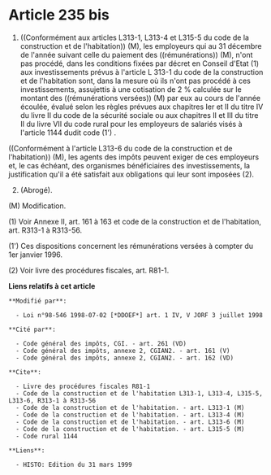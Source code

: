 # Article 235 bis

1. ((Conformément aux articles L313-1, L313-4 et L315-5 du code de la construction et de l'habitation)) (M), les employeurs
qui au 31 décembre de l'année suivant celle du paiement des ((rémunérations)) (M), n'ont pas procédé, dans les conditions
fixées par décret en Conseil d'Etat (1) aux investissements prévus à l'article L 313-1 du code de la construction et de
l'habitation sont, dans la mesure où ils n'ont pas procédé à ces investissements, assujettis à une cotisation de 2 % calculée
sur le montant des ((rémunérations versées)) (M) par eux au cours de l'année écoulée, évalué selon les règles prévues aux
chapitres Ier et II du titre IV du livre II du code de la sécurité sociale ou aux chapitres II et III du titre II du livre
VII du code rural pour les employeurs de salariés visés à l'article 1144 dudit code (1') .

((Conformément à l'article L313-6 du code de la construction et de l'habitation)) (M), les agents des impôts peuvent exiger
de ces employeurs et, le cas échéant, des organismes bénéficiaires des investissements, la justification qu'il a été
satisfait aux obligations qui leur sont imposées (2).

2. (Abrogé).

(M) Modification.

(1) Voir Annexe II, art. 161 à 163 et code de la construction et de l'habitation, art. R313-1 à R313-56.

(1') Ces dispositions concernent les rémunérations versées à compter du 1er janvier 1996.

(2) Voir livre des procédures fiscales, art. R81-1.

**Liens relatifs à cet article**

	**Modifié par**:

	  - Loi n°98-546 1998-07-02 [*DDOEF*] art. 1 IV, V JORF 3 juillet 1998

	**Cité par**:

	  - Code général des impôts, CGI. - art. 261 (VD)
	  - Code général des impôts, annexe 2, CGIAN2. - art. 161 (V)
	  - Code général des impôts, annexe 2, CGIAN2. - art. 162 (VD)

	**Cite**:

	  - Livre des procédures fiscales R81-1
	  - Code de la construction et de l'habitation L313-1, L313-4, L315-5, L313-6, R313-1 à R313-56
	  - Code de la construction et de l'habitation. - art. L313-1 (M)
	  - Code de la construction et de l'habitation. - art. L313-4 (M)
	  - Code de la construction et de l'habitation. - art. L313-6 (M)
	  - Code de la construction et de l'habitation. - art. L315-5 (M)
	  - Code rural 1144

	**Liens**:

	  - HISTO: Edition du 31 mars 1999

